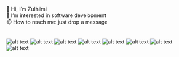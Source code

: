 👋 Hi, I’m Zulhilmi<br>
👀 I’m interested in software development<br>
📫 How to reach me: just drop a message <br><br>

![alt text](https://cdn-icons-png.flaticon.com/128/5968/5968267.png)
![alt text](https://cdn-icons-png.flaticon.com/128/888/888847.png) 
![alt text](https://cdn-icons-png.flaticon.com/128/5968/5968292.png) 
![alt text](https://cdn-icons-png.flaticon.com/128/226/226777.png) 
![alt text](https://cdn-icons-png.flaticon.com/128/1126/1126012.png) 
![alt text](https://pics.freeicons.io/uploads/icons/png/9114856761551941711-128.png)
![alt text](https://cdn-icons-png.flaticon.com/128/1199/1199128.png)
![alt text](https://cdn.icon-icons.com/icons2/2107/PNG/128/file_type_light_solidity_icon_130436.png) 



<!---
ZulAmi/ZulAmi is a ✨ special ✨ repository because its `README.md` (this file) appears on your GitHub profile.
You can click the Preview link to take a look at your changes.
--->
